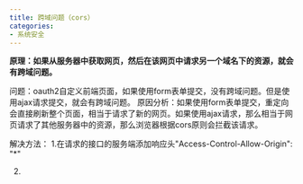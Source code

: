 ```yaml
---
title: 跨域问题（cors）
categories:
- 系统安全
---
```

**原理：如果从服务器中获取网页，然后在该网页中请求另一个域名下的资源，就会有跨域问题。**

问题：oauth2自定义前端页面，如果使用form表单提交，没有跨域问题。但是使用ajax请求提交，就会有跨域问题。
原因分析：如果使用form表单提交，重定向会直接刷新整个页面，相当于请求了新的网页。如果使用ajax请求，那么相当于网页请求了其他服务器中的资源，那么浏览器根据cors原则会拦截该请求。

解决方法：
1.在请求的接口的服务端添加响应头"Access-Control-Allow-Origin": "*"

2.
